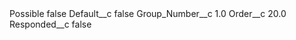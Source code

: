 <?xml version="1.0" encoding="UTF-8"?>
<CustomMetadata xmlns="http://soap.sforce.com/2006/04/metadata" xmlns:xsi="http://www.w3.org/2001/XMLSchema-instance" xmlns:xsd="http://www.w3.org/2001/XMLSchema">
    <label>Possible</label>
    <protected>false</protected>
    <values>
        <field>Default__c</field>
        <value xsi:type="xsd:boolean">false</value>
    </values>
    <values>
        <field>Group_Number__c</field>
        <value xsi:type="xsd:double">1.0</value>
    </values>
    <values>
        <field>Order__c</field>
        <value xsi:type="xsd:double">20.0</value>
    </values>
    <values>
        <field>Responded__c</field>
        <value xsi:type="xsd:boolean">false</value>
    </values>
</CustomMetadata>
